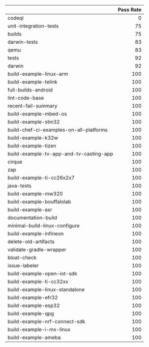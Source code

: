 |                                         |   Pass Rate |
|:----------------------------------------|------------:|
| codeql                                  |           0 |
| unit-integration-tests                  |          75 |
| builds                                  |          75 |
| darwin-tests                            |          83 |
| qemu                                    |          83 |
| tests                                   |          92 |
| darwin                                  |          92 |
| build-example-linux-arm                 |         100 |
| build-example-telink                    |         100 |
| full-builds-android                     |         100 |
| lint-code-base                          |         100 |
| recent-fail-summary                     |         100 |
| build-example-mbed-os                   |         100 |
| build-example-stm32                     |         100 |
| build-chef-ci-examples-on-all-platforms |         100 |
| build-example-k32w                      |         100 |
| build-example-tizen                     |         100 |
| build-example-tv-app-and-tv-casting-app |         100 |
| cirque                                  |         100 |
| zap                                     |         100 |
| build-example-ti-cc26x2x7               |         100 |
| java-tests                              |         100 |
| build-example-mw320                     |         100 |
| build-example-bouffalolab               |         100 |
| build-example-asr                       |         100 |
| documentation-build                     |         100 |
| minimal-build-linux-configure           |         100 |
| build-example-infineon                  |         100 |
| delete-old-artifacts                    |         100 |
| validate-gradle-wrapper                 |         100 |
| bloat-check                             |         100 |
| issue-labeler                           |         100 |
| build-example-open-iot-sdk              |         100 |
| build-example-ti-cc32xx                 |         100 |
| build-example-linux-standalone          |         100 |
| build-example-efr32                     |         100 |
| build-example-esp32                     |         100 |
| build-example-qpg                       |         100 |
| build-example-nrf-connect-sdk           |         100 |
| build-example-i-mx-linux                |         100 |
| build-example-ameba                     |         100 |